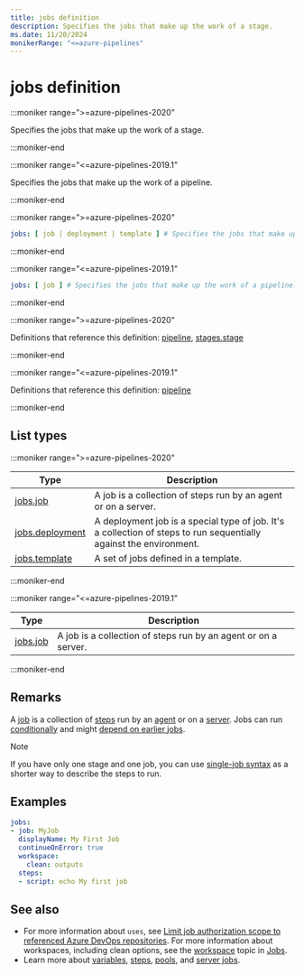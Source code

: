 ```yaml
---
title: jobs definition
description: Specifies the jobs that make up the work of a stage.
ms.date: 11/20/2024
monikerRange: "<=azure-pipelines"
---
```


# jobs definition

<!-- :::description::: -->
:::moniker range=">=azure-pipelines-2020"

<!-- :::editable-content name="description"::: -->
Specifies the jobs that make up the work of a stage.
<!-- :::editable-content-end::: -->

:::moniker-end

:::moniker range="<=azure-pipelines-2019.1"

<!-- :::editable-content name="description"::: -->
Specifies the jobs that make up the work of a pipeline.
<!-- :::editable-content-end::: -->

:::moniker-end
<!-- :::description-end::: -->

<!-- :::syntax::: -->
:::moniker range=">=azure-pipelines-2020"

```yaml
jobs: [ job | deployment | template ] # Specifies the jobs that make up the work of a stage.
```

:::moniker-end

:::moniker range="<=azure-pipelines-2019.1"

```yaml
jobs: [ job ] # Specifies the jobs that make up the work of a pipeline.
```

:::moniker-end
<!-- :::syntax-end::: -->

<!-- :::parents::: -->
:::moniker range=">=azure-pipelines-2020"

Definitions that reference this definition: [pipeline](pipeline.md), [stages.stage](stages-stage.md)

:::moniker-end

:::moniker range="<=azure-pipelines-2019.1"

Definitions that reference this definition: [pipeline](pipeline.md)

:::moniker-end
<!-- :::parents-end::: -->

## List types

<!-- :::list-types::: -->
:::moniker range=">=azure-pipelines-2020"

| Type | Description |
|---|---|
| [jobs.job](jobs-job.md) | A job is a collection of steps run by an agent or on a server. |
| [jobs.deployment](jobs-deployment.md) | A deployment job is a special type of job. It's a collection of steps to run sequentially against the environment. |
| [jobs.template](jobs-template.md) | A set of jobs defined in a template. |

:::moniker-end

:::moniker range="<=azure-pipelines-2019.1"

| Type | Description |
|---|---|
| [jobs.job](jobs-job.md) | A job is a collection of steps run by an agent or on a server. |

:::moniker-end
<!-- :::list-types-end::: -->

<!-- :::remarks::: -->
<!-- :::editable-content name="remarks"::: -->
## Remarks

A [job](/azure/devops/pipelines/process/phases) is a collection of [steps](steps.md) run by an [agent](/azure/devops/pipelines/agents/agents) or on a [server](/azure/devops/pipelines/process/phases#server-jobs). Jobs can run [conditionally](/azure/devops/pipelines/process/phases#conditions) and  might [depend on earlier jobs](/azure/devops/pipelines/process/phases#dependencies).

> [!NOTE]
> If you have only one stage and one job, you can use [single-job syntax](/azure/devops/pipelines/process/phases) as a shorter way to describe the steps to run.
<!-- :::editable-content-end::: -->
<!-- :::remarks-end::: -->

<!-- :::examples::: -->
<!-- :::editable-content name="examples"::: -->
## Examples

```yaml
jobs:
- job: MyJob
  displayName: My First Job
  continueOnError: true
  workspace:
    clean: outputs
  steps:
  - script: echo My first job
```
<!-- :::editable-content-end::: -->
<!-- :::examples-end::: -->

<!-- :::see-also::: -->
<!-- :::editable-content name="seeAlso"::: -->
## See also

- For more information about `uses`, see [Limit job authorization scope to referenced Azure DevOps repositories](/azure/devops/pipelines/repos/azure-repos-git#limit-job-authorization-scope-to-referenced-azure-devops-repositories). For more information about workspaces, including clean options, see the [workspace](/azure/devops/pipelines/process/phases#workspace) topic in [Jobs](/azure/devops/pipelines/process/phases).
- Learn more about [variables](/azure/devops/pipelines/process/variables), [steps](steps.md), [pools](pool.md), and [server jobs](/azure/devops/pipelines/process/phases#server).
<!-- :::editable-content-end::: -->
<!-- :::see-also-end::: -->
